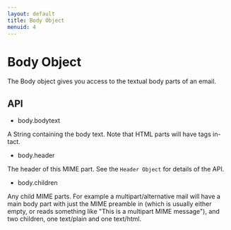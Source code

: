 ```yaml
---
layout: default
title: Body Object
menuid: 4
---
```

Body Object
===========

The Body object gives you access to the textual body parts of an email.

API
---

* body.bodytext

A String containing the body text. Note that HTML parts will have tags in-tact.

* body.header

The header of this MIME part. See the `Header Object` for details of the API.

* body.children

Any child MIME parts. For example a multipart/alternative mail will have a
main body part with just the MIME preamble in (which is usually either empty,
or reads something like "This is a multipart MIME message"), and two
children, one text/plain and one text/html.

